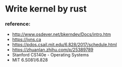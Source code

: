 # Write kernel by rust

### reference:
- http://www.osdever.net/bkerndev/Docs/intro.htm
- https://jvns.ca
- https://pdos.csail.mit.edu/6.828/2017/schedule.html
- https://zhuanlan.zhihu.com/p/25389789
- Stanford CS140e - Operating Systems
- MIT 6.S081/6.828
